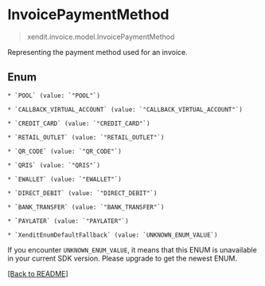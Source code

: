 # InvoicePaymentMethod
> xendit.invoice.model.InvoicePaymentMethod

Representing the payment method used for an invoice.


## Enum


    * `POOL` (value: `"POOL"`)

    * `CALLBACK_VIRTUAL_ACCOUNT` (value: `"CALLBACK_VIRTUAL_ACCOUNT"`)

    * `CREDIT_CARD` (value: `"CREDIT_CARD"`)

    * `RETAIL_OUTLET` (value: `"RETAIL_OUTLET"`)

    * `QR_CODE` (value: `"QR_CODE"`)

    * `QRIS` (value: `"QRIS"`)

    * `EWALLET` (value: `"EWALLET"`)

    * `DIRECT_DEBIT` (value: `"DIRECT_DEBIT"`)

    * `BANK_TRANSFER` (value: `"BANK_TRANSFER"`)

    * `PAYLATER` (value: `"PAYLATER"`)

    * `XenditEnumDefaultFallback` (value: `UNKNOWN_ENUM_VALUE`)

If you encounter `UNKNOWN_ENUM_VALUE`, it means that this ENUM is unavailable in your current SDK version. Please upgrade to get the newest ENUM.

[[Back to README]](../../README.md)


